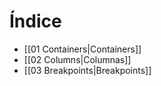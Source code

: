 
# Índice

- [[01 Containers|Containers]]
- [[02 Columns|Columnas]]
- [[03 Breakpoints|Breakpoints]] 